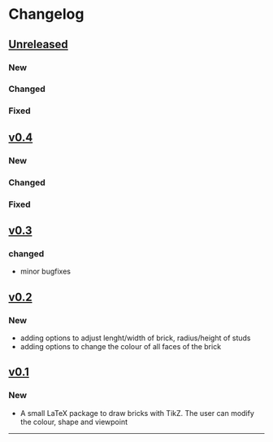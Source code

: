 # Changelog

## [Unreleased]

### New

### Changed

### Fixed


## [v0.4]

### New

### Changed

### Fixed

## [v0.3]

### changed

 - minor bugfixes

## [v0.2]

### New

- adding options to adjust lenght/width of brick, radius/height of studs
- adding options to change the colour of all faces of the brick

## [v0.1]

### New

- A small LaTeX package to draw bricks with TikZ. The user can modify the colour, shape and viewpoint

------

[Unreleased]: https://github.com/samcarter/tikzbricks/compare/v0.4...HEAD
[v0.4]: https://github.com/samcarter/tikzbricks/compare/v0.3...v0.4
[v0.3]: https://github.com/samcarter/tikzbricks/compare/v0.2...v0.3
[v0.2]: https://github.com/samcarter/tikzbricks/compare/v0.1...v0.2
[v0.1]: https://github.com/samcarter/tikzbricks/compare/v0.0...v0.1
